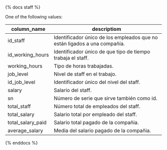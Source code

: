 {% docs staff %}

One of the following values:

| column_name       | descriptiom                                                               |
| ----------------- | ------------------------------------------------------------------------- |
| id_staff          | Identificador único de los empleados que no están ligados a una compañía. |
| id_working_hours  | Identificador único de que tipo de tiempo trabaja el staff.               |
| working_hours     | Tipo de horas trabajadas.                                                 |
| job_level         | Nivel de staff en el trabajo.                                             |
| id_job_level      | Identificador único del nivel del staff.                                  |
| salary            | Salario del staff.                                                        |
| sn                | Número de serie que sirve también como id.                                |
| total_staff       | Número total de empleados del staff.                                      |
| total_salary      | Salario total por empleado del staff.                                     |
| total_salary_paid | Salario total pagado de la compañia.                                      |
| average_salary    | Media del salario pagado de la compañia.                                  |

{% enddocs %}
